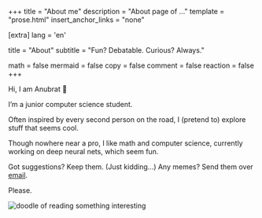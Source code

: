 +++
title = "About me"
description = "About page of ..."
template = "prose.html"
insert_anchor_links = "none"

[extra]
lang = 'en'

title = "About"
subtitle = "Fun? Debatable. Curious? Always."

math = false
mermaid = false
copy = false
comment = false
reaction = false
+++

Hi, I am Anubrat 👋

I’m a junior computer science student.

Often inspired by every second person on the road, I (pretend to) explore stuff that seems cool.

Though nowhere near a pro, I like math and computer science, currently working on deep neural nets, which seem fun.

Got suggestions? Keep them. (Just kidding...) Any memes? Send them over [email](mailto:anubratbora25@gmail.com). 

Please.

![doodle of reading something interesting](/img/doodles/real-img3.avif)
